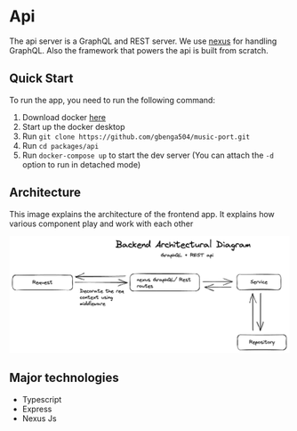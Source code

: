 # Api

The api server is a GraphQL and REST server. We use [nexus](https://nexusjs.org/) for handling GraphQL. Also the framework that powers the api is built from scratch.

## Quick Start

To run the app, you need to run the following command:

1. Download docker [here](https://www.docker.com/products/docker-desktop/)
2. Start up the docker desktop
3. Run `git clone https://github.com/gbenga504/music-port.git`
4. Run `cd packages/api`
5. Run `docker-compose up` to start the dev server (You can attach the `-d` option to run in detached mode)

## Architecture

This image explains the architecture of the frontend app. It explains how various component play and work with each other

<img src="./files/architecture.png" alt="architecture" />

## Major technologies

- Typescript
- Express
- Nexus Js
